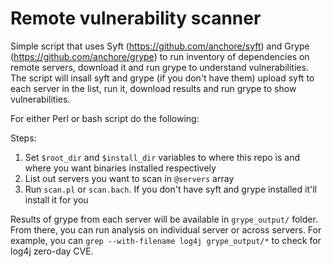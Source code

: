 # Remote vulnerability scanner

Simple script that uses Syft (https://github.com/anchore/syft) and Grype (https://github.com/anchore/grype) to run inventory of dependencies on remote servers, download it and run grype to understand vulnerabilities.  The script will insall syft and grype (if you don't have them) upload syft to each server in the list, run it, download results and run grype to show vulnerabilities.

For either Perl or bash script do the following:

Steps:
1. Set `$root_dir` and `$install_dir` variables to where this repo is and where you want binaries installed respectively
2. List out servers you want to scan in `@servers` array
3. Run `scan.pl` or `scan.bach`.  If you don't have syft and grype installed it'll install it for you

Results of grype from each server will be available in `grype_output/` folder.  From there, you can run analysis on individual server or across servers.  For example, you can `grep --with-filename log4j grype_output/*` to check for log4j zero-day CVE.
